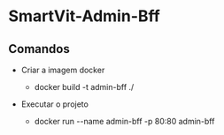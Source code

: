 # SmartVit-Admin-Bff

## Comandos

  * Criar a imagem docker
    * docker build -t admin-bff ./

  * Executar o projeto
    * docker run --name admin-bff -p 80:80 admin-bff